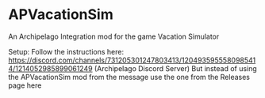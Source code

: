 # APVacationSim
 An Archipelago Integration mod for the game Vacation Simulator


 Setup:
 Follow the instructions here: https://discord.com/channels/731205301247803413/1204935955580985414/1214052985899061249 (Archipelago Discord Server)
 But instead of using the APVacationSim mod from the message use the one from the Releases page here